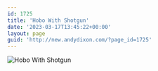 ```yaml
---
id: 1725
title: 'Hobo With Shotgun'
date: '2023-03-17T13:45:22+00:00'
layout: page
guid: 'http://new.andydixon.com/?page_id=1725'
---
```


![Hobo With Shotgun](https://i0.wp.com/assets.g8x2.ldn.idrivee2-23.com/posters/Hobo%20With%20Shotgun%2001.jpg?w=1200&ssl=1 "Hobo With Shotgun")